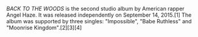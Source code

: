 _BACK TO THE WOODS_ is the second studio album by American rapper Angel Haze. It was released independently on September 14, 2015.[1] The album was supported by three singles: "Impossible", "Babe Ruthless" and "Moonrise Kingdom".[2][3][4]
